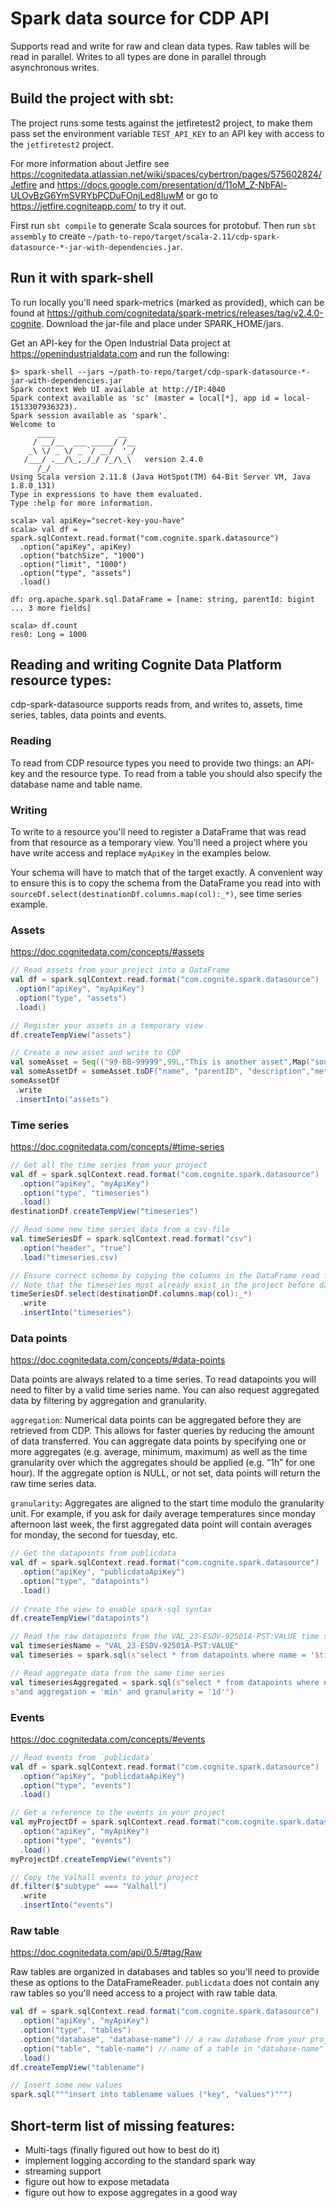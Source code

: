 # Spark data source for CDP API

Supports read and write for raw and clean data types.
Raw tables will be read in parallel. Writes to all types are done in parallel
through asynchronous writes.

## Build the project with sbt:

The project runs some tests against the jetfiretest2 project, to make them pass set the environment
variable `TEST_API_KEY` to an API key with access to the `jetfiretest2` project.

For more information about Jetfire see https://cognitedata.atlassian.net/wiki/spaces/cybertron/pages/575602824/Jetfire
and https://docs.google.com/presentation/d/11oM_Z-NbFAl-ULOvBzG6YmSVRYbPCDuFOnjLed8IuwM
or go to https://jetfire.cogniteapp.com/ to try it out.

First run `sbt compile` to generate Scala sources for protobuf.
Then run `sbt assembly` to create `~/path-to-repo/target/scala-2.11/cdp-spark-datasource-*-jar-with-dependencies.jar`.


## Run it with spark-shell

To run locally you'll need spark-metrics (marked as provided), which can be found at
https://github.com/cognitedata/spark-metrics/releases/tag/v2.4.0-cognite.
Download the jar-file and place under SPARK_HOME/jars.

Get an API-key for the Open Industrial Data project at https://openindustrialdata.com and run the following:

```
$> spark-shell --jars ~/path-to-repo/target/cdp-spark-datasource-*-jar-with-dependencies.jar
Spark context Web UI available at http://IP:4040
Spark context available as 'sc' (master = local[*], app id = local-1513307936323).
Spark session available as 'spark'.
Welcome to
      ____              __
     / __/__  ___ _____/ /__
    _\ \/ _ \/ _ `/ __/  '_/
   /___/ .__/\_,_/_/ /_/\_\   version 2.4.0
      /_/
Using Scala version 2.11.8 (Java HotSpot(TM) 64-Bit Server VM, Java 1.8.0_131)
Type in expressions to have them evaluated.
Type :help for more information.

scala> val apiKey="secret-key-you-have"
scala> val df = spark.sqlContext.read.format("com.cognite.spark.datasource")
  .option("apiKey", apiKey)
  .option("batchSize", "1000")
  .option("limit", "1000")
  .option("type", "assets")
  .load()

df: org.apache.spark.sql.DataFrame = [name: string, parentId: bigint ... 3 more fields]

scala> df.count
res0: Long = 1000
```

## Reading and writing Cognite Data Platform resource types:

cdp-spark-datasource supports reads from, and writes to, assets, time series, tables, data points and events.

### Reading

To read from CDP resource types you need to provide two things:
an API-key and the resource type. To read from a table you should also specify the database name and table name.

### Writing

To write to a resource you'll need to register a DataFrame that was read from
that resource as a temporary view. You'll need a project where you have write access
and replace `myApiKey` in the examples below.

Your schema will have to match that of the target exactly. A convenient way to ensure
this is to copy the schema from the DataFrame you read into with `sourceDf.select(destinationDf.columns.map(col):_*)`, see time series example.

### Assets

https://doc.cognitedata.com/concepts/#assets

```scala
// Read assets from your project into a DataFrame
val df = spark.sqlContext.read.format("com.cognite.spark.datasource")
 .option("apiKey", "myApiKey")
 .option("type", "assets")
 .load()

// Register your assets in a temporary view
df.createTempView("assets")

// Create a new asset and write to CDP
val someAsset = Seq(("99-BB-99999",99L,"This is another asset",Map("sourceSystem"->"MySparkJob"),99L))
val someAssetDf = someAsset.toDF("name", "parentID", "description","metadata","id")
someAssetDf
 .write
 .insertInto("assets")
```

### Time series

https://doc.cognitedata.com/concepts/#time-series

```scala
// Get all the time series from your project
val df = spark.sqlContext.read.format("com.cognite.spark.datasource")
  .option("apiKey", "myApiKey")
  .option("type", "timeseries")
  .load()
destinationDf.createTempView("timeseries")

// Read some new time series data from a csv-file
val timeSeriesDf = spark.sqlContext.read.format("csv")
  .option("header", "true")
  .load("timeseries.csv)

// Ensure correct schema by copying the columns in the DataFrame read from the project.
// Note that the timeseries must already exist in the project before data can be written to it, based on the ´name´ column.
timeSeriesDf.select(destinationDf.columns.map(col):_*)
  .write
  .insertInto("timeseries")
```

### Data points

https://doc.cognitedata.com/concepts/#data-points

Data points are always related to a time series. To read datapoints you will need to filter by a valid time series name.
You can also request aggregated data by filtering by aggregation and granularity.

`aggregation`: Numerical data points can be aggregated before they are retrieved from CDP. 
This allows for faster queries by reducing the amount of data transferred. 
You can aggregate data points by specifying one or more aggregates (e.g. average, minimum, maximum) 
as well as the time granularity over which the aggregates should be applied (e.g. “1h” for one hour).
If the aggregate option is NULL, or not set, data points will return the raw time series data.

`granularity`: Aggregates are aligned to the start time modulo the granularity unit. 
For example, if you ask for daily average temperatures since monday afternoon last week, 
the first aggregated data point will contain averages for monday, the second for tuesday, etc.

```scala
// Get the datapoints from publicdata
val df = spark.sqlContext.read.format("com.cognite.spark.datasource")
  .option("apiKey", "publicdataApiKey")
  .option("type", "datapoints")
  .load()
  
// Create the view to enable spark-sql syntax
df.createTempView("datapoints")

// Read the raw datapoints from the VAL_23-ESDV-92501A-PST:VALUE time series.
val timeseriesName = "VAL_23-ESDV-92501A-PST:VALUE"
val timeseries = spark.sql(s"select * from datapoints where name = '$timeseriesName'")

// Read aggregate data from the same time series
val timeseriesAggregated = spark.sql(s"select * from datapoints where name = '$timeseriesName'" +
s"and aggregation = 'min' and granularity = '1d'")
```

### Events

https://doc.cognitedata.com/concepts/#events

```scala
// Read events from `publicdata`
val df = spark.sqlContext.read.format("com.cognite.spark.datasource")
  .option("apiKey", "publicdataApiKey")
  .option("type", "events")
  .load()

// Get a reference to the events in your project
val myProjectDf = spark.sqlContext.read.format("com.cognite.spark.datasource")
  .option("apiKey", "myApiKey")
  .option("type", "events")
  .load()
myProjectDf.createTempView("events")

// Copy the Valhall events to your project
df.filter($"subtype" === "Valhall")
  .write
  .insertInto("events")
```

### Raw table

https://doc.cognitedata.com/api/0.5/#tag/Raw

Raw tables are organized in databases and tables so you'll need to provide these as options to the DataFrameReader.
`publicdata` does not contain any raw tables so you'll need access to a project with raw table data.
```scala
val df = spark.sqlContext.read.format("com.cognite.spark.datasource")
  .option("apiKey", "myApiKey")
  .option("type", "tables")
  .option("database", "database-name") // a raw database from your project
  .option("table", "table-name") // name of a table in "database-name"
  .load()
df.createTempView("tablename")

// Insert some new values
spark.sql("""insert into tablename values ("key", "values")""")
```

## Short-term list of missing features:

- Multi-tags (finally figured out how to best do it)
- implement logging according to the standard spark way
- streaming support
- figure out how to expose metadata
- figure out how to expose aggregates in a good way
